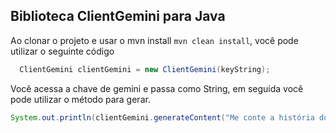 ## Biblioteca ClientGemini para Java

Ao clonar o projeto e usar o mvn install ```mvn clean install```, você pode utilizar o seguinte código

```Java
  ClientGemini clientGemini = new ClientGemini(keyString);
```

Você acessa a chave de gemini e passa como String, em seguida você pode utilizar o método para gerar.

```Java
System.out.println(clientGemini.generateContent("Me conte a história do Java"));
```

